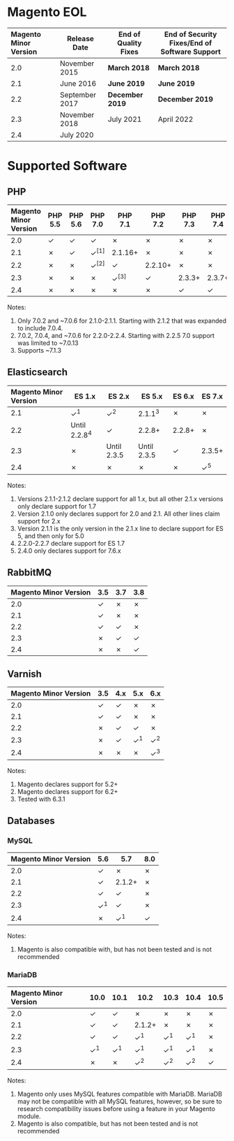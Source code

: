 # Magento EOL

| Magento Minor Version | Release Date | End of Quality Fixes | End of Security Fixes/End of Software Support |
|:---|---|---|---|
|2.0|November 2015|**March 2018**|**March 2018**|
|2.1|June 2016|**June 2019**|**June 2019**|
|2.2|September 2017|**December 2019**|**December 2019**|
|2.3|November 2018|July 2021|April 2022|
|2.4|July 2020|||

# Supported Software

## PHP

| Magento Minor Version | PHP 5.5 | PHP 5.6 | PHP 7.0 | PHP 7.1 | PHP 7.2 | PHP 7.3 | PHP 7.4 |
|:---|---|---|---|---|---|---|---|
|2.0|✓|✓|✓|✗|✗|✗|✗|
|2.1|✗|✓|✓<sup>[1]</sup>|2.1.16+|✗|✗|✗|
|2.2|✗|✗|✓<sup>[2]</sup>|✓|2.2.10+|✗|✗|✗|
|2.3|✗|✗|✗|✓<sup>[3]</sup>|✓|2.3.3+|2.3.7+|
|2.4|✗|✗|✗|✗|✗|✓|✓|

Notes:
1. Only 7.0.2 and ~7.0.6 for 2.1.0-2.1.1.  Starting with 2.1.2 that was expanded to include 7.0.4.
2. 7.0.2, 7.0.4, and ~7.0.6 for 2.2.0-2.2.4.  Starting with 2.2.5 7.0 support was limited to ~7.0.13
3. Supports ~7.1.3

## Elasticsearch

| Magento Minor Version | ES 1.x | ES 2.x | ES 5.x | ES 6.x | ES 7.x
|:---|---|---|---|---|---|
|2.1|✓<sup>1</sup>|✓<sup>2</sup>|2.1.1<sup>3</sup>|✗|✗|
|2.2|Until 2.2.8<sup>4</sup>|✓|2.2.8+|2.2.8+|✗
|2.3|✗|Until 2.3.5|Until 2.3.5|✓|2.3.5+
|2.4|✗|✗|✗|✗|✓<sup>5</sup>

Notes:
1. Versions 2.1.1-2.1.2 declare support for all 1.x, but all other 2.1.x versions only declare support for 1.7
2. Version 2.1.0 only declares support for 2.0 and 2.1.  All other lines claim support for 2.x
3. Version 2.1.1 is the only version in the 2.1.x line to declare support for ES 5, and then only for 5.0
4. 2.2.0-2.2.7 declare support for ES 1.7
5. 2.4.0 only declares support for 7.6.x

## RabbitMQ

| Magento Minor Version | 3.5 | 3.7 | 3.8 |
|:---|---|---|---|
|2.0|✓|✗|✗|
|2.1|✓|✗|✗|
|2.2|✓|✓|✗|
|2.3|✗|✓|✓|
|2.4|✗|✗|✓|

## Varnish

| Magento Minor Version | 3.5 | 4.x | 5.x | 6.x |
|:---|---|---|---|---|
|2.0|✓|✓|✗|✗|
|2.1|✓|✓|✗|✗|
|2.2|✗|✓|✓|✗|
|2.3|✗|✓|✓<sup>1</sup>|✓<sup>2</sup>|
|2.4|✗|✗|✗|✓<sup>3</sup>|

Notes:
1. Magento declares support for 5.2+
2. Magento declares support for 6.2+
3. Tested with 6.3.1

## Databases

### MySQL

| Magento Minor Version | 5.6 | 5.7 | 8.0 |
|:---|---|---|---|
|2.0|✓|✗|✗|
|2.1|✓|2.1.2+|✗|
|2.2|✓|✓|✗|
|2.3|✓<sup>1</sup>|✓|✗|
|2.4|✗|✓<sup>1</sup>|✓|

Notes:
1. Magento is also compatible with, but has not been tested and is not recommended

### MariaDB

| Magento Minor Version | 10.0 | 10.1 | 10.2 | 10.3 | 10.4 | 10.5 |
|:---|---|---|---|---|---|---|
|2.0|✓|✓|✗|✗|✗|✗|
|2.1|✓|✓|2.1.2+|✗|✗|✗|
|2.2|✓|✓|✓<sup>1</sup>|✓<sup>1</sup>|✓<sup>1</sup>|✗|
|2.3|✓<sup>1</sup>|✓<sup>1</sup>|✓<sup>1</sup>|✓<sup>1</sup>|✓<sup>1</sup>|✗|
|2.4|✗|✗|✓<sup>2</sup>|✓<sup>2</sup>|✓<sup>2</sup>|✓|

Notes:
1. Magento only uses MySQL features compatible with MariaDB. MariaDB may not be compatible with all MySQL features, however, so be sure to research compatibility issues before using a feature in your Magento module.
2. Magento is also compatible, but has not been tested and is not recommended
